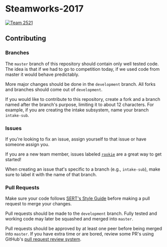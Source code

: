 # Steamworks-2017

[![Team 2521][team-img]][team-url]

## Contributing

### Branches

The `master` branch of this repository should contain only well tested code.
The idea is that if we had to go to competition today, if we used code from
master it would behave predictably.

More major changes should be done in the `development` branch. All forks and
branches should come out of `development`.

If you would like to contribute to this repository, create a fork and a branch
named after the branch's purpose, limiting it to about 12 characters. For
example, if you are creating the intake subsystem, name your branch
`intake-sub`.

### Issues

If you're looking to fix an issue, assign yourself to that issue or have
someone assign you.

If you are a new team member, issues labeled
[`rookie`](https://github.com/SouthEugeneRoboticsTeam/Steamworks-2017/issues?q=is%3Aissue+is%3Aopen+label%3Arookie)
are a great way to get started!

When creating an issue that's specific to a branch (e.g., `intake-sub`), make
sure to label it with the name of that branch.

### Pull Requests

Make sure your code follows
[SERT's Style Guide](https://github.com/SouthEugeneRoboticsTeam/Style-Guidelines)
before making a pull request to merge your changes.

Pull requests should be made to the `development` branch. Fully tested and
working code may later be squashed and merged into `master`.

Pull requests should be approved by at least one peer before being merged into
`master`. If you have extra time or are bored, review some PR's using GitHub's
[pull request review system](https://help.github.com/articles/about-pull-request-reviews/).

<!-- Badge URLs -->

[team-img]: https://img.shields.io/badge/team-2521-7d26cd.svg?style=flat-square
[team-url]: https://sert2521.org
